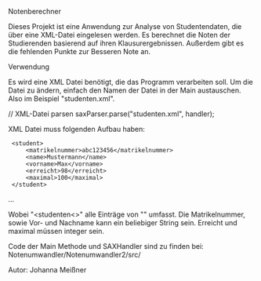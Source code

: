Notenberechner

Dieses Projekt ist eine Anwendung zur Analyse von Studentendaten, die über eine XML-Datei eingelesen werden. 
Es berechnet die Noten der Studierenden basierend auf ihren Klausurergebnissen. Außerdem gibt es die fehlenden Punkte zur Besseren Note an.

Verwendung

Es wird eine XML Datei benötigt, die das Programm verarbeiten soll. Um die Datei zu ändern, einfach den Namen der Datei in der Main austauschen.
Also im Beispiel "studenten.xml".

 // XML-Datei parsen
            saxParser.parse("studenten.xml", handler);

XML Datei muss folgenden Aufbau haben:
>
> <studenten>
     <student>
         <matrikelnummer>abc123456</matrikelnummer>
         <name>Mustermann</name>
         <vorname>Max</vorname>
         <erreicht>98</erreicht>
         <maximal>100</maximal>
     </student>
  ...
  </studenten>

Wobei "<studenten<</studenten>>" alle Einträge von "<student>" umfasst.
Die Matrikelnummer, sowie Vor- und Nachname kann ein beliebiger String sein.
Erreicht und maximal müssen integer sein.

Code der Main Methode und SAXHandler sind zu finden bei:
    Notenumwandler/Notenumwandler2/src/

Autor:
Johanna Meißner
